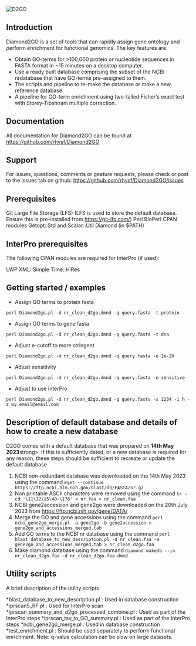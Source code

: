 
![D2GO](https://github.com/rhysf/Diamond2GO/tree/main/resources/logo.jpg "D2GO")

## Introduction

Diamond2GO is a set of tools that can rapidly assign gene ontology and perform
enrichment for functional genomics. The key features are:

* Obtain GO-terms for >100,000 protein or nucleotide sequences in FASTA format in ~15 minutes on a desktop computer.
* Use a ready built database comprising the subset of the NCBI nrdatabase that have GO-terms pre-assigned to them.
* The scripts and pipeline to re-make the database or make a new reference database.
* A pipeline for GO-term enrichment using two-tailed Fisher’s exact test with Storey-Tibshirani multiple correction.

## Documentation

All documentation for Diamond2GO can be found at https://github.com/rhysf/Diamond2GO

## Support

For issues, questions, comments or geature requests, please check or post to the issues tab on github: https://github.com/rhysf/Diamond2GO/issues


## Prerequisites

Git Large File Storage (LFS) (LFS is used to store the default database. Ensure this is pre-installed from https://git-lfs.com/)
Perl
BioPerl
CPAN modules Getopt::Std and Scalar::Util
Diamond (in $PATH)

## InterPro prerequisites

The following CPAN modules are required for InterPro (if used):

LWP
XML::Simple
Time::HiRes

## Getting started / examples

* Assign GO terms to protein fasta

``perl Diamond2go.pl -d nr_clean_d2go.dmnd -q query.fasta -t protein``

* Assign GO terms to gene fasta 

``perl Diamond2go.pl -d nr_clean_d2go.dmnd -q query.fasta -t dna``

* Adjust e-cutoff to more stringent

``perl Diamond2go.pl -d nr_clean_d2go.dmnd -q query.fasta -e 1e-20``

* Adjust sensitivity

``perl Diamond2go.pl -d nr_clean_d2go.dmnd -q query.fasta -n sensitive``

* Adjust to use InterPro

``perl Diamond2go.pl -d nr_clean_d2go.dmnd -q query.fasta -s 1234 -i h -z my.email@email.com``

## Description of default database and details of how to create a new database

D2GO comes with a default database that was prepared on <strong>14th May 2023</strong>strong>. If this is sufficiently dated, or a new database is required for any reason, these steps should be sufficient to recreate or update the default database

1. NCBI non-redundant database was downloaded on the 14th May 2023 using the command ``wget --continue https://ftp.ncbi.nlm.nih.gov/blast/db/FASTA/nr.gz``
2. Non printable ASCII characters were removed using the command ``tr -cd '\11\12\15\40-\176' < nr.faa > nr_clean.faa``
3. NCBI gene2accession and gene2go were downloaded on the 20th July 2023 from https://ftp.ncbi.nih.gov/gene/DATA/
4. Merge the GO and gene accessions using the command ``perl ncbi_gene2go_merge.pl -a gene2go -b gene2accession > gene2go_and_accessions_merged.tab``
5. Add GO terms to the NCBI nr database using the command ``perl blast_database_to_new_description.pl -d nr_clean.faa -a gene2go_and_accessions_merged.tab > nr_clean_d2go.faa``
6. Make diamond database using the command ``diamond makedb --in nr_clean_d2go.faa -d nr_clean_d2go.faa.dmnd``

## Utility scripts

A brief description of the utility scripts

*blast_database_to_new_description.pl : Used in database construction
*iprscan5_RF.pl : Used for InterPro scan
*iprscan_summary_and_d2go_processed_combine.pl : Used as part of the InterPro steps
*iprscan_tsv_to_GO_summary.pl : Used as part of the InterPro steps
*ncbi_gene2go_merge.pl : Used in database construction
*test_enrichment.pl : Should be used separately to perform functional enrichment. Note: q-value calculation can be slow on large datasets.
